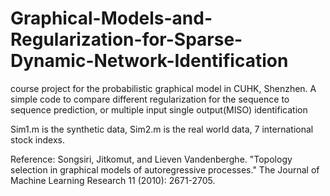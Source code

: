 # Graphical-Models-and-Regularization-for-Sparse-Dynamic-Network-Identification
course project for the probabilistic graphical model in CUHK, Shenzhen. A simple code to compare different regularization for the sequence to sequence prediction, or multiple input single output(MISO) identification

Sim1.m is the synthetic data, 
Sim2.m is the real world data, 7 international stock indexs. 


Reference: Songsiri, Jitkomut, and Lieven Vandenberghe. "Topology selection in graphical models of autoregressive processes." The Journal of Machine Learning Research 11 (2010): 2671-2705.
